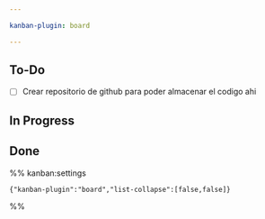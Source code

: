 ```yaml
---

kanban-plugin: board

---
```


## To-Do

- [ ] Crear repositorio de github para poder almacenar el codigo ahi


## In Progress



## Done





%% kanban:settings
```
{"kanban-plugin":"board","list-collapse":[false,false]}
```
%%